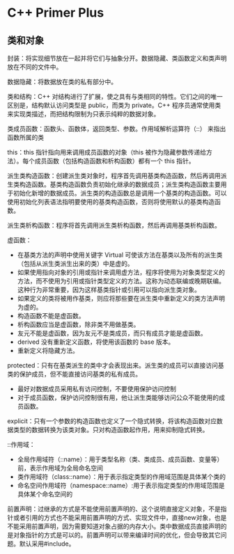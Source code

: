# C++ Primer Plus
## 类和对象
封装：将实现细节放在一起并将它们与抽象分开。数据隐藏、类函数定义和类声明放在不同的文件中。

数据隐藏：将数据放在类的私有部分中。

类和结构：C++ 对结构进行了扩展，使之具有与类相同的特性。它们之间的唯一区别是，结构默认访问类型是 public，而类为 private。C++ 程序员通常使用类来实现类描述，而把结构限制为只表示纯粹的数据对象。

类成员函数：函数头、函数体，返回类型、参数。作用域解析运算符（::） 来指出函数所属的类

this：this 指针指向用来调用成员函数的对象（this 被作为隐藏参数传递给方法）。每个成员函数（包括构造函数和析构函数）都有一个 this 指针。

派生类构造函数：创建派生类对象时，程序首先调用基类构造函数，然后再调用派生类构造函数。基类构造函数负责初始化继承的数据成员；派生类构造函数主要用于初始化新增的数据成员。派生类的构造函数总是调用一个基类的构造函数。可以使用初始化列表语法指明要使用的基类构造函数，否则将使用默认的基类构造函数。

派生类析构函数：程序将首先调用派生类析构函数，然后再调用基类析构函数。

虚函数：

- 在基类方法的声明中使用关键字 Virtual 可使该方法在基类以及所有的派生类（包括从派生类派生出来的类）中是虚的。
- 如果使用指向对象的引用或指针来调用虚方法，程序将使用为对象类型定义的方法，而不使用为引用或指针类型定义的方法。这称为动态联编或晚期联编。这种行为非常重要，因为这样基类指针或引用可以指向派生类对象。
- 如果定义的类将被用作基类，则应将那些要在派生类中重新定义的类方法声明为虚的。
- 构造函数不能是虚函数。
- 析构函数应当是虚函数，除非类不用做基类。
- 友元不能是虚函数，因为友元不是类成员，而只有成员才能是虚函数。
- derived 没有重新定义函数，将使用该函数的 base 版本。
- 重新定义将隐藏方法。

protected：只有在基类派生的类中才会表现出来。派生类的成员可以直接访问基类的保护成员，但不能直接访问基类的私有成员。
- 最好对数据成员采用私有访问控制，不要使用保护访问控制
- 对于成员函数，保护访问控制很有用，他让派生类能够访问公众不能使用的成员函数。

explicit：只有一个参数的构造函数也定义了一个隐式转换，将该构造函数对应数据类型的数据转换为该类对象。只对构造函数起作用，用来抑制隐式转换。

::作用域：
- 全局作用域符（::name）：用于类型名称（类、类成员、成员函数、变量等）前，表示作用域为全局命名空间
- 类作用域符（class::name）：用于表示指定类型的作用域范围是具体某个类的
- 命名空间作用域符（namespace::name）:用于表示指定类型的作用域范围是具体某个命名空间的

前置声明：过继承的方式是不能使用前置声明的、这个说明直接定义对象，不是指针或者引用的方式也不能采用前置声明的方式、实现文件中，直接new对象，也是不能采用前置声明，因为需要知道对象占据的内存大小。类中数据成员直接声明的是对象指针的方式是可以的。前置声明可以带来编译时间的优化，但会导致其它问题。默认采用#include。
